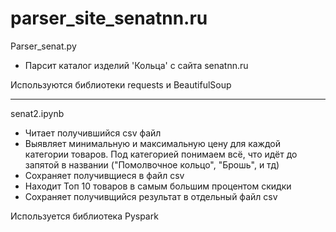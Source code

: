 # parser_site_senatnn.ru
Parser_senat.py 
* Парсит каталог изделий 'Кольца' с сайта senatnn.ru

Используются  библиотеки requests и BeautifulSoup
____

senat2.ipynb

* Читает получившийся csv файл 
* Выявляет минимальную и максимальную цену для каждой категории товаров. Под категорией понимаем всё, 
что идёт до запятой в названии ("Помолвочное кольцо", "Брошь", и тд)
* Сохраняет получивщиеся в файл csv
* Находит Топ 10 товаров в самым большим процентом скидки
* Сохраняет получивщийся результат в отдельный  файл csv

Используется  библиотека Pyspark
